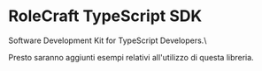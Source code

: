 # RoleCraft TypeScript SDK
Software Development Kit for TypeScript Developers.\

Presto saranno aggiunti esempi relativi all'utilizzo di questa libreria.